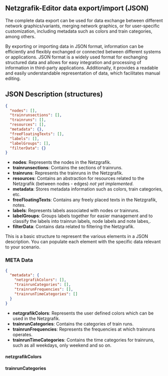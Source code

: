 ## Netzgrafik-Editor data export/import (JSON) 
The complete data export can be used for data exchange between different network graphics/variants, merging network graphics, or for user-specific customization, 
including metadata such as colors and train categories, among others.

By exporting or importing data in JSON format, information can be efficiently and flexibly exchanged or connected between 
different systems or applications. JSON format is a widely used format for exchanging structured data and allows for easy 
integration and processing of information in third-party applications. Additionally, it provides a readable and easily 
understandable representation of data, which facilitates manual editing.

## JSON Description (structures)

```json
{
  "nodes": [],
  "trainrunsections": [],
  "trainruns": [],
  "resources": [],
  "metadata": {},
  "freeFloatingTexts": [],
  "labels": [],
  "labelGroups": [],
  "filterData": {}
}
```

- **nodes**: Represents the nodes in the Netzgrafik.
- **trainrunsections**: Contains the sections of trainruns.
- **trainruns**: Represents the trainruns in the Netzgrafik.
- **resources**: Contains an abstraction for resources related to the Netzgrafik (between nodes - edges) *not yet implemented*.
- **metadata**: Stores metadata information such as colors, train categories, etc.
- **freeFloatingTexts**: Contains any freely placed texts in the Netzgrafik, notes.
- **labels**: Represents labels associated with nodes or trainruns.
- **labelGroups**: Groups labels together for easier management and to classify the labels into trainrun labels, node labels and note labes,.
- **filterData**: Contains data related to filtering the Netzgrafik.

This is a basic structure to represent the various elements in a JSON description. You can populate each element with the specific data relevant to your scenario.

### META Data

```json
{
  "metadata": {
    "netzgrafikColors": [],
    "trainrunCategories": [],
    "trainrunFrequencies": [],
    "trainrunTimeCategories": []
  }
}
```

- **netzgrafikColors**: Represents the user defined colors which can be used in the Netzgrafik.
- **trainrunCategories**: Contains the categories of train runs.
- **trainrunFrequencies**: Represents the frequencies at which trainruns operates.
- **trainrunTimeCategories**: Contains the time categories for trainruns, such as all weekdays, only weekend and so on.

#### netzgrafikColors

#### trainrunCategories
